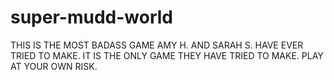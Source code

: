 # super-mudd-world

THIS IS THE MOST BADASS GAME AMY H. AND SARAH S. HAVE EVER TRIED TO MAKE. IT IS THE ONLY GAME THEY HAVE TRIED TO MAKE. PLAY AT YOUR OWN RISK.
